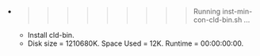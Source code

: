 * >>>>>>>>> Running inst-min-con-cld-bin.sh ...
  * Install cld-bin.
  * Disk size = 1210680K. Space Used = 12K. Runtime = 00:00:00:00.
